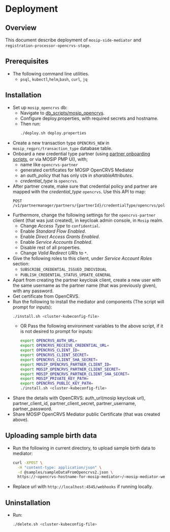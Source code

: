 # Deployment

## Overview
This document describe deployment of `mosip-side-mediator` and `registration-processor-opencrvs-stage`.

## Prerequisites
- The following command line utilities.
  - `psql`, `kubectl`,`helm`,`bash`, `curl`, `jq`

## Installation
- Set up `mosip_opencrvs` db:
  - Navigate to [db_scripts/mosip_opencrvs](../db_scripts/mosip_opencrvs).
  - Configure deploy.properties, with required secrets and hostname.
  - Then run:
    ```sh
    ./deploy.sh deploy.properties
    ```
- Create a new transaction type `OPENCRVS_NEW` in `mosip_regprc/transaction_type` database table.
- Onboard a new credential type partner (using [partner onboarding scripts](https://github.com/mosip/mosip-onboarding/tree/master), or via MOSIP PMP UI), with;
  - name like `opencrvs-partner`
  - generated certificates for MOSIP OpenCRVS Mediator
  - an _auth_policy_ that has only `UIN` in _sharableAttributes_.
  - _credential_type_ is `opencrvs`.
- After partner create, make sure that credential policy and partner are mapped with the _credential_type_ `opencrvs`. Use this API to map:
  ```
  POST /v1/partnermanager/partners/{partnerId}/credentialType/opencrvs/policies/{policyName}
  ```
- Furthermore, change the following settings for the `opencrvs-partner` client (that was just created), in keycloak admin console, in `Mosip` realm.
  - Change _Access Type_ to `confidential`.
  - Enable _Standard Flow Enabled_.
  - Enable _Direct Access Grants Enabled_.
  - Enable _Service Accounts Enabled_.
  - Disable rest of all properties.
  - Change _Valid Redirect URIs_ to `*`.
- Give the following roles to this client, under _Service Account Roles_ section:
  - `SUBSCRIBE_CREDENTIAL_ISSUED_INDIVIDUAL`
  - `PUBLISH_CREDENTIAL_STATUS_UPDATE_GENERAL`
- Apart from creating the partner keycloak client, create a new user with the same username as the partner name (that was previously given), with any password.
- Get certificate from OpenCRVS.
- Run the following to install the mediator and components (The script will prompt for inputs):
    ```sh
    ./install.sh <cluster-kubeconfig-file>
    ```
  - OR Pass the following environment variables to the above script, if it is not desired to prompt for inputs:
    ```sh
    export OPENCRVS_AUTH_URL=
    export OPENCRVS_RECEIVE_CREDENTIAL_URL=
    export OPENCRVS_CLIENT_ID=
    export OPENCRVS_CLIENT_SECRET=
    export OPENCRVS_CLIENT_SHA_SECRET=
    export MOSIP_OPENCRVS_PARTNER_CLIENT_ID=
    export MOSIP_OPENCRVS_PARTNER_CLIENT_SECRET=
    export MOSIP_OPENCRVS_PARTNER_CLIENT_SHA_SECRET=
    export MOSIP_PRIVATE_KEY_PATH=
    export OPENCRVS_PUBLIC_KEY_PATH=
    ./install.sh <cluster-kubeconfig-file>
    ```
- Share the details with OpenCRVS: auth_url(mosip keycloak url), partner_client_id, partner_client_secret, partner_username, partner_password.
- Share MOSIP OpenCRVS Mediator public Certificate (that was created above).

## Uploading sample birth data
- Run the following in current directory, to upload sample birth data to mediator:
  ```sh
  curl -XPOST \
    -H "content-type: application/json" \
    -d @samples/sampleDataFromOpencrvs2.json \
    https://<opencrvs-hostname-for-mosip-mediator>/<mosip-mediator-webhooks-uri>
  ```
- Replace url with `http://localhost:4545/webhooks` if running locally.

## Uninstallation
- Run:
    ```sh
    ./delete.sh <cluster-kubeconfig-file>
    ```
